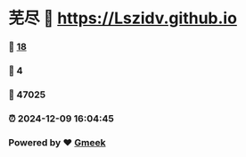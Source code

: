 # 芜尽 :link: https://Lszidv.github.io 
### :page_facing_up: [18](https://Lszidv.github.io/tag.html) 
### :speech_balloon: 4 
### :hibiscus: 47025 
### :alarm_clock: 2024-12-09 16:04:45 
### Powered by :heart: [Gmeek](https://github.com/Meekdai/Gmeek)
